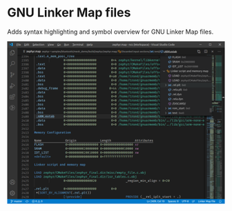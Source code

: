 # GNU Linker Map files

Adds syntax highlighting and symbol overview for GNU Linker Map files.

![screenshot](img/screenshot.png)